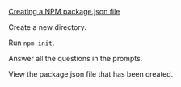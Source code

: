 [Creating a NPM package.json file](https://youtu.be/Zao1BWC-RWo?t=17m41s)

Create a new directory.

Run `npm init`.

Answer all the questions in the prompts.

View the package.json file that has been created.